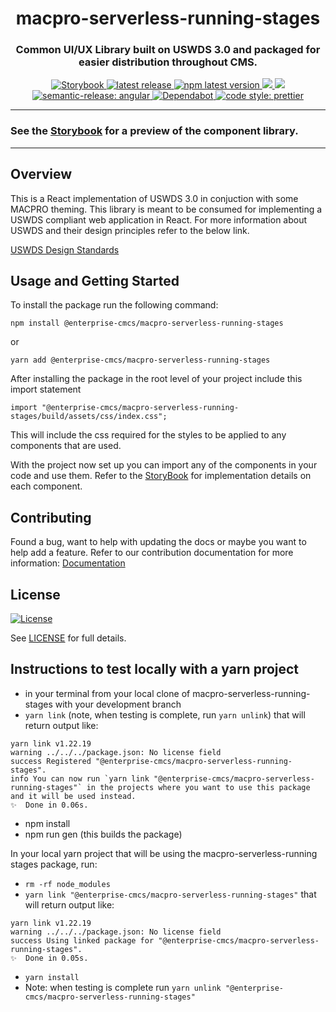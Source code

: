 <!--
Render Markdown in VS Code

SHIFT + CMD/CTRL + V
-->

<h1 align="center" style="border-bottom: none;"> macpro-serverless-running-stages</h1>
<h3 align="center">Common UI/UX Library built on USWDS 3.0 and packaged for easier distribution throughout CMS.</h3>
<p align="center">
  <a href="https://cmsgov.github.io/macpro-serverless-running-stages/">
    <img alt="Storybook" src="https://img.shields.io/badge/Storybook-Docs-pink.svg">
  </a>
  <a href="https://github.com/cmsgov/macpro-serverless-running-stages/releases/latest">
    <img alt="latest release" src="https://img.shields.io/github/release/cmsgov/macpro-serverless-running-stages.svg">
  </a>
  <a href="https://www.npmjs.com/package/@enterprise-cmcs/macpro-serverless-running-stages">
    <img alt="npm latest version" src="https://img.shields.io/npm/v/@enterprise-cmcs/macpro-serverless-running-stages/latest.svg">
  </a>
  <a href="https://codeclimate.com/github/CMSgov/macpro-serverless-running-stages/maintainability">
    <img src="https://api.codeclimate.com/v1/badges/7aa40b9f69c550a8cf72/maintainability" />
  </a>
  <a href="https://codeclimate.com/github/CMSgov/macpro-serverless-running-stages/test_coverage">
    <img src="https://api.codeclimate.com/v1/badges/7aa40b9f69c550a8cf72/test_coverage" />
  </a>
  <a href="https://github.com/semantic-release/semantic-release">
    <img alt="semantic-release: angular" src="https://img.shields.io/badge/semantic--release-angular-e10079?logo=semantic-release">
  </a>
  <a href="https://dependabot.com/">
    <img alt="Dependabot" src="https://badgen.net/badge/Dependabot/enabled/green?icon=dependabot">
  </a>
  <a href="https://github.com/prettier/prettier">
    <img alt="code style: prettier" src="https://img.shields.io/badge/code_style-prettier-ff69b4.svg?style=flat-square">
  </a>
</p>

---

### See the [Storybook](https://cmsgov.github.io/macpro-serverless-running-stages/) for a preview of the component library.

---

## Overview

This is a React implementation of USWDS 3.0 in conjuction with some MACPRO theming. This library is meant to be consumed for implementing a USWDS compliant web application in React. For more information about USWDS and their design principles refer to the below link.

[USWDS Design Standards](https://designsystem.digital.gov/design-principles/)

## Usage and Getting Started

To install the package run the following command:

```
npm install @enterprise-cmcs/macpro-serverless-running-stages
```

or

```
yarn add @enterprise-cmcs/macpro-serverless-running-stages
```

After installing the package in the root level of your project include this import statement

```
import "@enterprise-cmcs/macpro-serverless-running-stages/build/assets/css/index.css";
```

This will include the css required for the styles to be applied to any components that are used.

With the project now set up you can import any of the components in your code and use them. Refer to the [StoryBook](https://cmsgov.github.io/macpro-serverless-running-stages/) for implementation details on each component.

## Contributing

Found a bug, want to help with updating the docs or maybe you want to help add a feature. Refer to our contribution documentation for more information: [Documentation](./docs/CONTRIBUTING.MD)

## License

[![License](https://img.shields.io/badge/License-CC0--1.0--Universal-blue.svg)](https://creativecommons.org/publicdomain/zero/1.0/legalcode)

See [LICENSE](LICENSE) for full details.

## Instructions to test locally with a yarn project

- in your terminal from your local clone of macpro-serverless-running-stages with your development branch
- `yarn link` (note, when testing is complete, run `yarn unlink`)
  that will return output like:

```
yarn link v1.22.19
warning ../../../package.json: No license field
success Registered "@enterprise-cmcs/macpro-serverless-running-stages".
info You can now run `yarn link "@enterprise-cmcs/macpro-serverless-running-stages"` in the projects where you want to use this package and it will be used instead.
✨  Done in 0.06s.
```

- npm install
- npm run gen (this builds the package)

In your local yarn project that will be using the macpro-serverless-running stages package, run:

- `rm -rf node_modules`
- `yarn link "@enterprise-cmcs/macpro-serverless-running-stages"`
  that will return output like:

```
yarn link v1.22.19
warning ../../../package.json: No license field
success Using linked package for "@enterprise-cmcs/macpro-serverless-running-stages".
✨  Done in 0.05s.
```

- `yarn install`
- Note: when testing is complete run `yarn unlink "@enterprise-cmcs/macpro-serverless-running-stages"`
